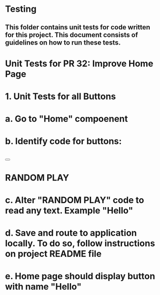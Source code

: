 # Testing
## This folder contains unit tests for code written for this project. This document consists of guidelines on how to run these tests.

# Unit Tests for PR 32: Improve Home Page

# 1. Unit Tests for all Buttons
# a. Go to "Home" compoenent
# b. Identify code for buttons:
# <button v-on:click="routeToGame" class="play-button options">
#   RANDOM PLAY
# </button>
# c. Alter "RANDOM PLAY" code to read any text. Example "Hello"
# d. Save and route to application locally. To do so, follow instructions on project README file
# e. Home page should display button with name "Hello"